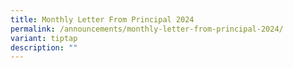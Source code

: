 ```yaml
---
title: Monthly Letter From Principal 2024
permalink: /announcements/monthly-letter-from-principal-2024/
variant: tiptap
description: ""
---
```

